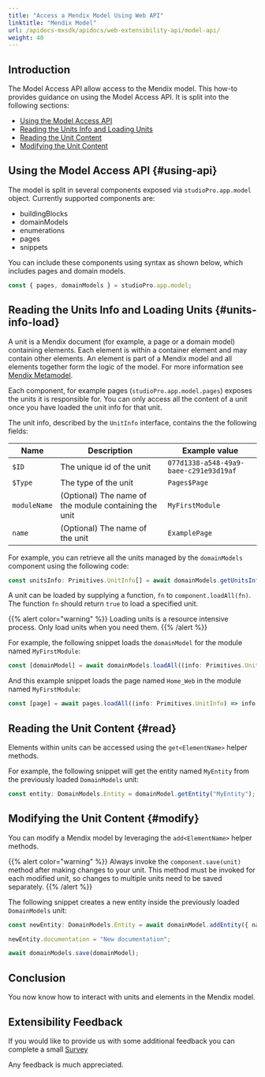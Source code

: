 ```yaml
---
title: "Access a Mendix Model Using Web API"
linktitle: "Mendix Model"
url: /apidocs-mxsdk/apidocs/web-extensibility-api/model-api/
weight: 40
---
```


## Introduction 

The Model Access API allow access to the Mendix model. This how-to provides guidance on using the Model Access API. It is split into the following sections:

* [Using the Model Access API](#using-api)
* [Reading the Units Info and Loading Units](#units-info-load)
* [Reading the Unit Content](#read)
* [Modifying the Unit Content](#modify)

## Using the Model Access API {#using-api}

The model is split in several components exposed via `studioPro.app.model` object. Currently supported components are:

* buildingBlocks
* domainModels
* enumerations
* pages
* snippets

You can include these components using syntax as shown below, which includes pages and domain models.

```ts
const { pages, domainModels } = studioPro.app.model;
```

## Reading the Units Info and Loading Units {#units-info-load}

A unit is a Mendix document (for example, a page or a domain model) containing elements. Each element is within a container element and may contain other elements. An element is part of a Mendix model and all elements together form the logic of the model. For more information see [Mendix Metamodel](/apidocs-mxsdk/mxsdk/mendix-metamodel/).

Each component, for example pages (`studioPro.app.model.pages`) exposes the units it is responsible for. You can only access all the content of a unit once you have loaded the unit info for that unit.

The unit info, described by the `UnitInfo` interface, contains the the following fields:

| Name | Description | Example value |
| --- | --- | --- |
| `$ID` | The unique id of the unit | `077d1338-a548-49a9-baee-c291e93d19af` |
| `$Type` | The type of the unit | `Pages$Page` |
| `moduleName` | (Optional) The name of the module containing the unit | `MyFirstModule` | 
| `name` | (Optional) The name of the unit | `ExamplePage` |

For example, you can retrieve all the units managed by the `domainModels` component using the following code:

```ts
const unitsInfo: Primitives.UnitInfo[] = await domainModels.getUnitsInfo()
```

A unit can be loaded by supplying a function, `fn` to `component.loadAll(fn)`. The function `fn` should return `true`  to load a specified unit.

{{% alert color="warning" %}}
Loading units is a resource intensive process. Only load units when you need them.
{{% /alert %}}

For example, the following snippet loads the `domainModel` for the module named `MyFirstModule`:

```ts
const [domainModel] = await domainModels.loadAll((info: Primitives.UnitInfo) => info.moduleName === 'MyFirstModule');
```

And this example snippet loads the page named `Home_Web` in the module named `MyFirstModule`:

```ts
const [page] = await pages.loadAll((info: Primitives.UnitInfo) => info.moduleName === 'MyFirstModule' && info.name === 'Home_Web')
```

## Reading the Unit Content {#read}

Elements within units can be accessed using the `get<ElementName>` helper methods.

For example, the following snippet will get the entity named `MyEntity` from the previously loaded `DomainModels` unit:

```ts
const entity: DomainModels.Entity = domainModel.getEntity("MyEntity");
```

## Modifying the Unit Content {#modify}

You can modify a Mendix model by leveraging the `add<ElementName>` helper methods.

{{% alert color="warning" %}}
Always invoke the `component.save(unit)` method after making changes to your unit. This method must be invoked for each modified unit, so changes to multiple units need to be saved separately.
{{% /alert %}}

The following snippet creates a new entity inside the previously loaded `DomainModels` unit:

```ts
const newEntity: DomainModels.Entity = await domainModel.addEntity({ name: "NewEntity", attributes: [{ name: "MyAttribute", type: "AutoNumber" }]});

newEntity.documentation = "New documentation";

await domainModels.save(domainModel);
```

## Conclusion

You now know how to interact with units and elements in the Mendix model.

## Extensibility Feedback

If you would like to provide us with some additional feedback you can complete a small [Survey](https://survey.alchemer.eu/s3/90801191/Extensibility-Feedback)

Any feedback is much appreciated.
